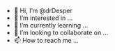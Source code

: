 - 👋 Hi, I’m @drDesper
- 👀 I’m interested in ...
- 🌱 I’m currently learning ...
- 💞️ I’m looking to collaborate on ...
- 📫 How to reach me ...

<!---
drDesper/drDesper is a ✨ special ✨ repository because its `README.md` (this file) appears on your GitHub profile.
You can click the Preview link to take a look at your changes.
--->
